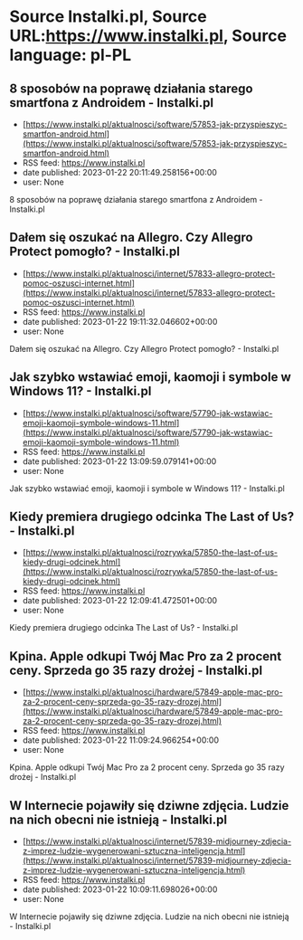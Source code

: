 # Source Instalki.pl, Source URL:https://www.instalki.pl, Source language: pl-PL

## 8 sposobów na poprawę działania starego smartfona z Androidem - Instalki.pl
 - [https://www.instalki.pl/aktualnosci/software/57853-jak-przyspieszyc-smartfon-android.html](https://www.instalki.pl/aktualnosci/software/57853-jak-przyspieszyc-smartfon-android.html)
 - RSS feed: https://www.instalki.pl
 - date published: 2023-01-22 20:11:49.258156+00:00
 - user: None

8 sposobów na poprawę działania starego smartfona z Androidem - Instalki.pl

## Dałem się oszukać na Allegro. Czy Allegro Protect pomogło? - Instalki.pl
 - [https://www.instalki.pl/aktualnosci/internet/57833-allegro-protect-pomoc-oszusci-internet.html](https://www.instalki.pl/aktualnosci/internet/57833-allegro-protect-pomoc-oszusci-internet.html)
 - RSS feed: https://www.instalki.pl
 - date published: 2023-01-22 19:11:32.046602+00:00
 - user: None

Dałem się oszukać na Allegro. Czy Allegro Protect pomogło? - Instalki.pl

## Jak szybko wstawiać emoji, kaomoji i symbole w Windows 11? - Instalki.pl
 - [https://www.instalki.pl/aktualnosci/software/57790-jak-wstawiac-emoji-kaomoji-symbole-windows-11.html](https://www.instalki.pl/aktualnosci/software/57790-jak-wstawiac-emoji-kaomoji-symbole-windows-11.html)
 - RSS feed: https://www.instalki.pl
 - date published: 2023-01-22 13:09:59.079141+00:00
 - user: None

Jak szybko wstawiać emoji, kaomoji i symbole w Windows 11? - Instalki.pl

## Kiedy premiera drugiego odcinka The Last of Us? - Instalki.pl
 - [https://www.instalki.pl/aktualnosci/rozrywka/57850-the-last-of-us-kiedy-drugi-odcinek.html](https://www.instalki.pl/aktualnosci/rozrywka/57850-the-last-of-us-kiedy-drugi-odcinek.html)
 - RSS feed: https://www.instalki.pl
 - date published: 2023-01-22 12:09:41.472501+00:00
 - user: None

Kiedy premiera drugiego odcinka The Last of Us? - Instalki.pl

## Kpina. Apple odkupi Twój Mac Pro za 2 procent ceny. Sprzeda go 35 razy drożej - Instalki.pl
 - [https://www.instalki.pl/aktualnosci/hardware/57849-apple-mac-pro-za-2-procent-ceny-sprzeda-go-35-razy-drozej.html](https://www.instalki.pl/aktualnosci/hardware/57849-apple-mac-pro-za-2-procent-ceny-sprzeda-go-35-razy-drozej.html)
 - RSS feed: https://www.instalki.pl
 - date published: 2023-01-22 11:09:24.966254+00:00
 - user: None

Kpina. Apple odkupi Twój Mac Pro za 2 procent ceny. Sprzeda go 35 razy drożej - Instalki.pl

## W Internecie pojawiły się dziwne zdjęcia. Ludzie na nich obecni nie istnieją - Instalki.pl
 - [https://www.instalki.pl/aktualnosci/internet/57839-midjourney-zdjecia-z-imprez-ludzie-wygenerowani-sztuczna-inteligencja.html](https://www.instalki.pl/aktualnosci/internet/57839-midjourney-zdjecia-z-imprez-ludzie-wygenerowani-sztuczna-inteligencja.html)
 - RSS feed: https://www.instalki.pl
 - date published: 2023-01-22 10:09:11.698026+00:00
 - user: None

W Internecie pojawiły się dziwne zdjęcia. Ludzie na nich obecni nie istnieją - Instalki.pl
